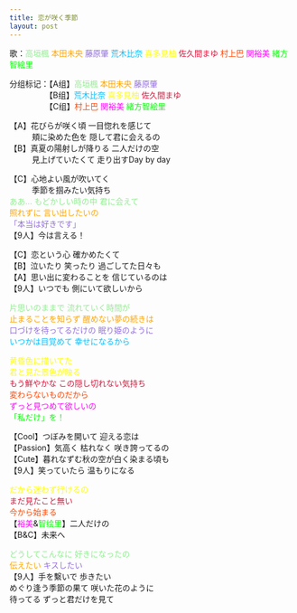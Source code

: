 ```yaml
---
title: 恋が咲く季節
layout: post
---
```

歌：<font color="lightgreen">高垣楓</font> <font color="orange">本田未央</font> <font color="mediumpurple">藤原肇</font> <font color="deepskyblue">荒木比奈</font> <font color="yellow">喜多見柚</font> <font color="crimson">佐久間まゆ</font> <font color="orangered">村上巴</font> <font color="magenta">関裕美</font> <font color="lime">緒方智絵里</font>

<p>分组标记：【A组】<font color="lightgreen">高垣楓</font> <font color="orange">本田未央</font> <font color="mediumpurple">藤原肇</font><br />
　　　　　【B组】<font color="deepskyblue">荒木比奈</font> <font color="yellow">喜多見柚</font> <font color="crimson">佐久間まゆ</font><br />
　　　　　【C组】<font color="orangered">村上巴</font> <font color="magenta">関裕美</font> <font color="lime">緒方智絵里</font></p>

<p>【A】花びらが咲く頃 一目惚れを感じて<br />
　　&nbsp;&nbsp;&nbsp;頬に染めた色を 隠して君に会えるの<br />
【B】真夏の陽射しが降りる 二人だけの空<br />
　　&nbsp;&nbsp;&nbsp;見上げていたくて 走り出すDay by day</p>

<p>【C】心地よい風が吹いてく<br />
　　&nbsp;&nbsp;&nbsp;季節を掴みたい気持ち<br />
<font color="lightgreen">ああ… もどかしい時の中 君に会えて</font><br />
<font color="orange">照れずに 言い出したいの</font><br />
<font color="mediumpurple">「本当は好きです」</font><br />
【9人】今は言える！</p>

<p>【C】恋という心 確かめたくて<br />
【B】泣いたり 笑ったり 過ごしてた日々も<br />
【A】思い出に変わることを 信じているのは<br />
【9人】いつでも 側にいて欲しいから</p>

<p><font color="lightgreen">片思いのままで 流れていく時間が</font><br />
<font color="orange">止まることを知らず 醒めない夢の続きは</font><br />
<font color="mediumpurple">口づけを待ってるだけの 眠り姫のように</font><br />
<font color="deepskyblue">いつかは目覚めて 幸せになるから</font></p>

<p><font color="yellow">黄昏色に描いてた<br />
君と見た景色が映る</font><br />
<font color="crimson">もう鮮やかな この隠し切れない気持ち</font><br />
<font color="orangered">変わらないものだから</font><br />
<font color="magenta">ずっと見つめて欲しいの</font><br />
<font color="lime">「私だけ」を！</font></p>

<p>【Cool】つぼみを開いて 迎える恋は<br />
【Passion】気高く 枯れなく 咲き誇ってるの<br />
【Cute】暮れなずむ秋の空が白く染まる頃も<br />
【9人】笑っていたら 温もりになる</p>

<p><font color="yellow">だから迷わず行けるの</font><br />
<font color="crimson">まだ見たこと無い</font><br />
<font color="orangered">今から始まる</font><br />
【<font color="magenta">裕美</font>&<font color="lime">智绘里</font>】二人だけの<br />
【B&C】未来へ</p>

<p><font color="lightgreen">どうしてこんなに 好きになったの</font><br />
<font color="orange">伝えたい</font> <font color="mediumpurple">キスしたい</font><br />
【9人】手を繫いで 歩きたい<br />
めぐり逢う季節の果て 咲いた花のように<br />
待ってる ずっと君だけを見て</p>